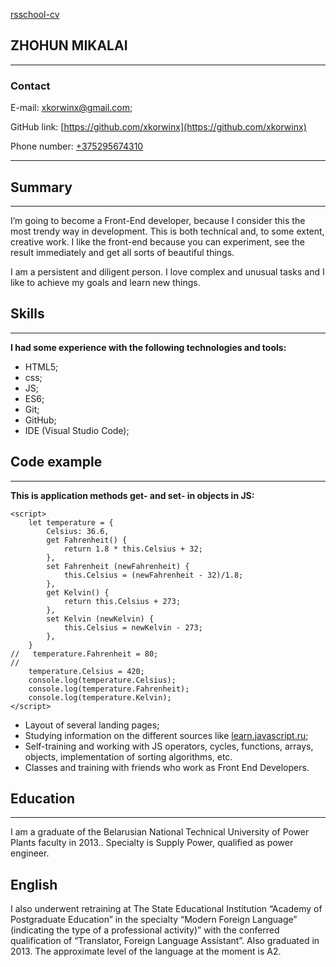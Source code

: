 [rsschool-cv](https://xkorwinx.github.io/rsschool-cv/)

ZHOHUN MIKALAI
---

---
### Contact

E-mail: xkorwinx@gmail.com;

GitHub link: 
[https://github.com/xkorwinx](https://github.com/xkorwinx)

Phone number: [+375295674310](tel:+375295674310)

---
## Summary

---

I’m going to become a Front-End developer, because I consider this the most trendy way in development. This is both technical and, to some extent, creative work. I like the front-end because you can experiment, see the result immediately and get all sorts of beautiful things.

I am a persistent and diligent person. I love complex and unusual tasks and I like to achieve my goals and learn new things.

## Skills

---

**I had some experience with the following technologies and tools:**

* HTML5;
* css;
* JS;
* ES6;
* Git;
* GitHub;
* IDE (Visual Studio Code);

## Code example

---

**This is application methods get- and set- in objects in JS:**

```
<script>
    let temperature = {
        Celsius: 36.6,
        get Fahrenheit() {
            return 1.8 * this.Celsius + 32;
        },
        set Fahrenheit (newFahrenheit) {
            this.Celsius = (newFahrenheit - 32)/1.8;
        },
        get Kelvin() {
            return this.Celsius + 273;
        },
        set Kelvin (newKelvin) {
            this.Celsius = newKelvin - 273;
        },
    }
//   temperature.Fahrenheit = 80;
//
    temperature.Celsius = 420;
    console.log(temperature.Celsius);
    console.log(temperature.Fahrenheit);
    console.log(temperature.Kelvin);
</script>
```

* Layout of several landing pages;
* Studying information on the different sources like [learn.javascript.ru](https://learn.javascript.ru/);
* Self-training and working with JS operators, cycles, functions, arrays, objects, implementation of sorting algorithms, etc.
* Classes and training with friends who work as Front End Developers.

## Education

---

I am a graduate of the Belarusian National Technical University of Power Plants faculty in 2013.. Specialty is Supply Power, qualified as power engineer.

## English

I also underwent retraining at The State Educational Institution “Academy of Postgraduate Education” in the specialty “Modern Foreign Language” (indicating the type of a professional activity)” with the conferred qualification of “Translator, Foreign Language Assistant”. Also graduated in 2013. The approximate level of the language at the moment is A2.